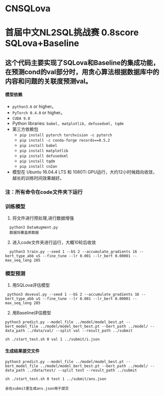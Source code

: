 # CNSQLova
首届中文NL2SQL挑战赛 0.8score
SQLova+Baseline
======
这个代码主要实现了SQLova和Baseline的集成功能，在预测cond的val部分时，用贪心算法根据数据库中的内容和问题的关联度预测val。
------
#### 模型依赖
- `python3.6` or higher。
- `PyTorch 0.4.0` or higher。
- `CUDA 9.0`
- Python libraries: `babel, matplotlib, defusedxml, tqdm`
- 第三方依赖包
    - `pip install pytorch torchvision -c pytorch`
    - `pip install -c conda-forge records==0.5.2`
    - `pip install babel` 
    - `pip install matplotlib`
    - `pip install defusedxml`
    - `pip install tqdm`
    - `pip install cn2an`
- 模型在 Ubuntu 16.04.4 LTS 和 1080Ti GPU运行，大约12小时候趋向收敛，越长的训练时间效果越好。
### 注：所有命令在code文件夹下运行

### 训练模型
1. 将文件进行预处理,进行数据增强
```
  python3 DataAugment.py 
  数据将覆盖原数据
```
  
2. 进入code文件夹进行运行，大概10轮后收敛
```
  python3 train.py --seed 1 --bS 2 --accumulate_gradients 16 --bert_type_abb uS --fine_tune --lr 0.001 --lr_bert 0.00001 --max_seq_leng 285 
```
### 模型预测
1. 用SQLova评估模型
```
 python3 deveval.py --seed 1 --bS 2 --accumulate_gradients 16 --bert_type_abb uS --fine_tune --lr 0.001 --lr_bert 0.00001 --max_seq_leng 285  
```
2. 用Baseline评估模型
```
python3 predict.py --model_file ../model/model_best.pt --bert_model_file ../model/model_bert_best.pt --bert_path ../model/ --data_path ../data/val/ --split val --result_path ../submit

sh ./start_test.sh 0 val 1 ../submit/i.json
```
#### 生成结果提交文件
```
python3 predict.py --model_file ../model/model_best.pt --bert_model_file ../model/model_bert_best.pt --bert_path ../model/ --data_path ../data/test/ --split test --result_path ../submit

sh ./start_test.sh 0 test 1 ../submit/ans.json

会在submit里生成ans.json用于提交
```

